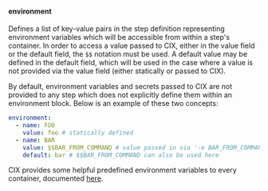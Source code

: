 #### environment

Defines a list of key-value pairs in the step definition representing environment variables which will be accessible from within a step's container. In order to access a value passed to CIX, either in the value field or the default field, the `$$` notation must be used. A default value may be defined in the default field, which will be used in the case where a value is not provided via the value field (either statically or passed to CIX).

By default, environment variables and secrets passed to CIX are not provided to any step which does not explicitly define them within an environment block. Below is an example of these two concepts:
```yaml
environment:
  - name: FOO
    value: foo # statically defined
  - name: BAR
    value: $$BAR_FROM_COMMAND # value passed in via '-e BAR_FROM_COMMAND=bar'
    default: bar # $$BAR_FROM_COMMAND can also be used here
```

CIX provides some helpful predefined environment variables to every container, documented [here](/reference/environment.md).